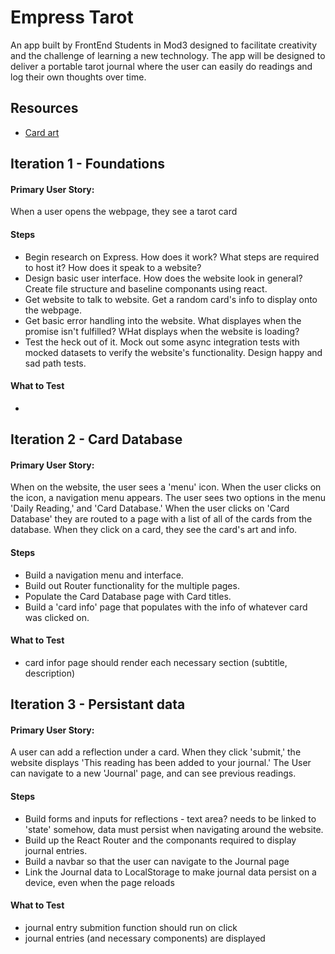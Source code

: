 # Empress Tarot
An app built by FrontEnd Students in Mod3 designed to facilitate creativity and the challenge of learning a new technology. The app will be designed to deliver a portable tarot journal where the user can easily do readings and log their own thoughts over time.

## Resources

- [Card art](https://imgur.com/a/4tylJME)

## Iteration 1 - Foundations

#### Primary User Story: 

When a user opens the webpage, they see a tarot card 

#### Steps

- Begin research on Express. How does it work? What steps are required to host it? How does it speak to a website?
- Design basic user interface. How does the website look in general? Create file structure and baseline componants using react. 
- Get website to talk to website. Get a random card's info to display onto the webpage.
- Get basic error handling into the website. What displayes when the promise isn't fulfilled? WHat displays when the website is loading? 
- Test the heck out of it. Mock out some async integration tests with mocked datasets to verify the website's functionality. Design happy and sad path tests.

#### What to Test

- 

## Iteration 2 - Card Database

#### Primary User Story:

When on the website, the user sees a 'menu' icon. When the user clicks on the icon, a navigation menu appears. The user sees two options in the menu 'Daily Reading,' and 'Card Database.' When the user clicks on 'Card Database' they are routed to a page with a list of all of the cards from the database. When they click on a card, they see the card's art and info.

#### Steps

- Build a navigation menu and interface.
- Build out Router functionality for the multiple pages.
- Populate the Card Database page with Card titles.
- Build a 'card info' page that populates with the info of whatever card was clicked on. 

#### What to Test

- card infor page should render each necessary section (subtitle, description)

## Iteration 3 - Persistant data

#### Primary User Story:

A user can add a reflection under a card. When they click 'submit,' the website displays 'This reading has been added to your journal.' The User can navigate to a new 'Journal' page, and can see previous readings.

#### Steps

- Build forms and inputs for reflections - text area? needs to be linked to 'state' somehow, data must persist when navigating around the website.
- Build up the React Router and the componants required to display journal entries. 
- Build a navbar so that the user can navigate to the Journal page
- Link the Journal data to LocalStorage to make journal data persist on a device, even when the page reloads

#### What to Test

- journal entry submition function should run on click 
- journal entries (and necessary components) are displayed 
